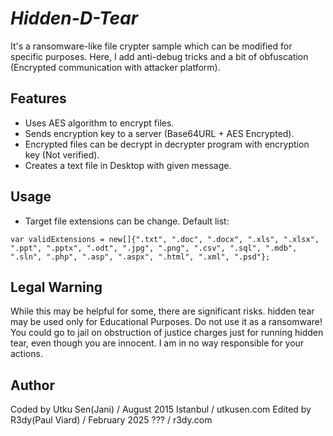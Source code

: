 # *Hidden-D-Tear*
It's a ransomware-like file crypter sample which can be modified for specific purposes.
Here, I add anti-debug tricks and a bit of obfuscation (Encrypted communication with attacker platform).

## **Features**
* Uses AES algorithm to encrypt files.
* Sends encryption key to a server (Base64URL + AES Encrypted).
* Encrypted files can be decrypt in decrypter program with encryption key (Not verified).
* Creates a text file in Desktop with given message.

## **Usage**



* Target file extensions can be change. Default list:

```
var validExtensions = new[]{".txt", ".doc", ".docx", ".xls", ".xlsx", ".ppt", ".pptx", ".odt", ".jpg", ".png", ".csv", ".sql", ".mdb", ".sln", ".php", ".asp", ".aspx", ".html", ".xml", ".psd"};
```
## **Legal Warning** 

While this may be helpful for some, there are significant risks. hidden tear may be used only for Educational Purposes. Do not use it as a ransomware! You could go to jail on obstruction of justice charges just for running hidden tear, even though you are innocent. I am in no way responsible for your actions.

## **Author**
Coded by Utku Sen(Jani) / August 2015 Istanbul / utkusen.com
Edited by R3dy(Paul Viard) / February 2025 ??? / r3dy.com
